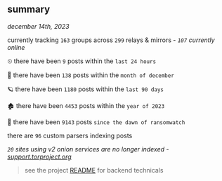 
## summary
_december 14th, 2023_

currently tracking `163` groups across `299` relays & mirrors - _`107` currently online_

⏲ there have been `9` posts within the `last 24 hours`

🦈 there have been `138` posts within the `month of december`

🪐 there have been `1180` posts within the `last 90 days`

🏚 there have been `4453` posts within the `year of 2023`

🦕 there have been `9143` posts `since the dawn of ransomwatch`

there are `96` custom parsers indexing posts

_`20` sites using v2 onion services are no longer indexed - [support.torproject.org](https://support.torproject.org/onionservices/v2-deprecation/)_

> see the project [README](https://github.com/joshhighet/ransomwatch#ransomwatch--) for backend technicals
